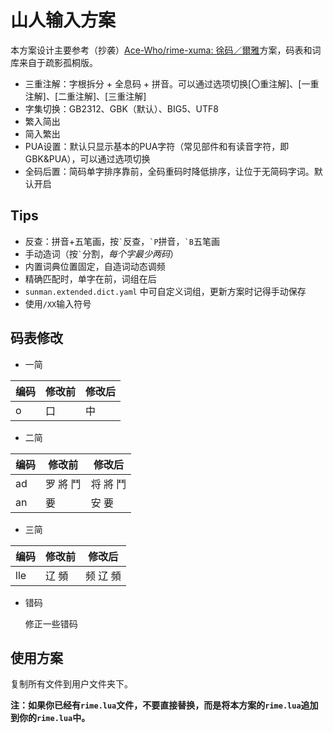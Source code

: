 # 山人输入方案

本方案设计主要参考（抄袭）[Ace-Who/rime-xuma: 徐码／爾雅](https://github.com/Ace-Who/rime-xuma)方案，码表和词库来自于疏影孤桐版。

- 三重注解：字根拆分 + 全息码 + 拼音。可以通过选项切换\[〇重注解\]、\[一重注解\]、\[二重注解\]、\[三重注解\]
- 字集切换：GB2312、GBK（默认）、BIG5、UTF8
- 繁入简出
- 简入繁出
- PUA设置：默认只显示基本的PUA字符（常见部件和有读音字符，即GBK&PUA），可以通过选项切换
- 全码后置：简码单字排序靠前，全码重码时降低排序，让位于无简码字词。默认开启

## Tips

- 反查：拼音+五笔画，按`` ` ``反查，`` `P ``拼音，`` `B ``五笔画
- 手动造词（按`` ` ``分割，*每个字最少两码*）
- 内置词典位置固定，自造词动态调频
- 精确匹配时，单字在前，词组在后
- `sunman.extended.dict.yaml` 中可自定义词组，更新方案时记得手动保存
- 使用`/XX`输入符号

## 码表修改

- 一简

| 编码 | 修改前 | 修改后 |
| ---- | ------ | ------ |
| o    | 口     | 中     |

- 二简

| 编码 | 修改前   | 修改后   |
| ---- | -------- | -------- |
| ad   | 罗 將 鬥 | 将 將 鬥 |
| an   | 要       | 安 要    |

- 三简

| 编码 | 修改前 | 修改后   |
| ---- | ------ | -------- |
| lle  | 辽 頻  | 频 辽 頻 |

- 错码

  修正一些错码

## 使用方案

复制所有文件到用户文件夹下。

**注：如果你已经有`rime.lua`文件，不要直接替换，而是将本方案的`rime.lua`追加到你的`rime.lua`中。**

